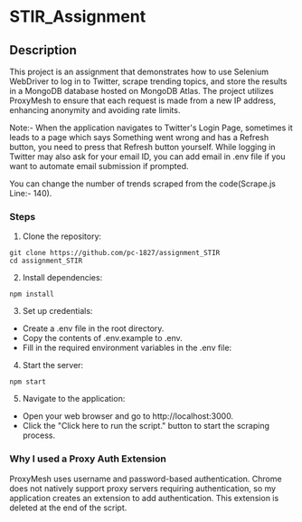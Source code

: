 # STIR_Assignment

## Description
This project is an assignment that demonstrates how to use Selenium WebDriver to log in to Twitter, scrape trending topics, and store the results in a MongoDB database hosted on MongoDB Atlas. The project utilizes ProxyMesh to ensure that each request is made from a new IP address, enhancing anonymity and avoiding rate limits.

Note:- When the application navigates to Twitter's Login Page, sometimes it leads to a page which says Something went wrong and has a Refresh button, you need to press that Refresh button yourself. While logging in Twitter may also ask for your email ID, you can add email in .env file if you want to automate email submission if prompted.

You can change the number of trends scraped from the code(Scrape.js Line:- 140).

### Steps

1. Clone the repository:
```
git clone https://github.com/pc-1827/assignment_STIR
cd assignment_STIR
```

2. Install dependencies:
```
npm install
```
3. Set up credentials:
- Create a .env file in the root directory.
- Copy the contents of .env.example to .env.
- Fill in the required environment variables in the .env file:

4. Start the server:
```
npm start
```

5. Navigate to the application:
- Open your web browser and go to http://localhost:3000.
- Click the "Click here to run the script." button to start the scraping process.


### Why I used a Proxy Auth Extension
ProxyMesh uses username and password-based authentication. Chrome does not natively support proxy servers requiring authentication, so my application creates an extension to add authentication. This extension is deleted at the end of the script.
